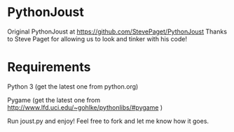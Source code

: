 




PythonJoust
===========
Original PythonJoust at https://github.com/StevePaget/PythonJoust
Thanks to Steve Paget for allowing us to look and tinker with his code!


Requirements
===========

Python 3 (get the latest one from python.org)

Pygame (get the latest one from http://www.lfd.uci.edu/~gohlke/pythonlibs/#pygame )

Run joust.py and enjoy!
Feel free to fork and let me know how it goes.

